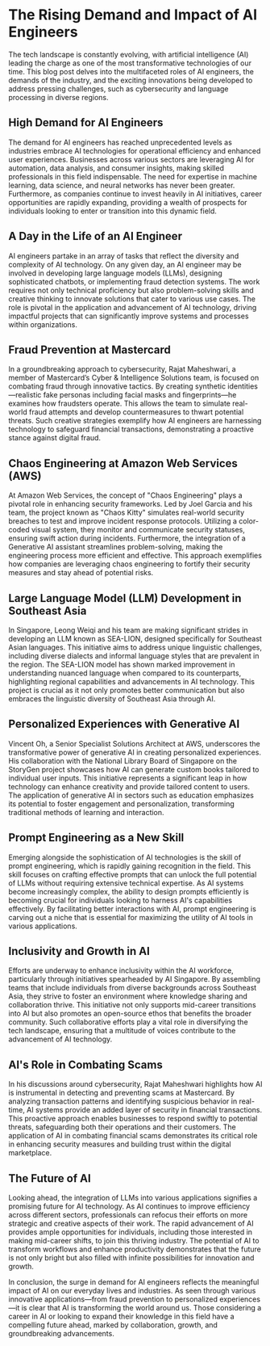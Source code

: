 # The Rising Demand and Impact of AI Engineers

The tech landscape is constantly evolving, with artificial intelligence (AI) leading the charge as one of the most transformative technologies of our time. This blog post delves into the multifaceted roles of AI engineers, the demands of the industry, and the exciting innovations being developed to address pressing challenges, such as cybersecurity and language processing in diverse regions. 

## High Demand for AI Engineers

The demand for AI engineers has reached unprecedented levels as industries embrace AI technologies for operational efficiency and enhanced user experiences. Businesses across various sectors are leveraging AI for automation, data analysis, and consumer insights, making skilled professionals in this field indispensable. The need for expertise in machine learning, data science, and neural networks has never been greater. Furthermore, as companies continue to invest heavily in AI initiatives, career opportunities are rapidly expanding, providing a wealth of prospects for individuals looking to enter or transition into this dynamic field.

## A Day in the Life of an AI Engineer

AI engineers partake in an array of tasks that reflect the diversity and complexity of AI technology. On any given day, an AI engineer may be involved in developing large language models (LLMs), designing sophisticated chatbots, or implementing fraud detection systems. The work requires not only technical proficiency but also problem-solving skills and creative thinking to innovate solutions that cater to various use cases. The role is pivotal in the application and advancement of AI technology, driving impactful projects that can significantly improve systems and processes within organizations. 

## Fraud Prevention at Mastercard

In a groundbreaking approach to cybersecurity, Rajat Maheshwari, a member of Mastercard’s Cyber & Intelligence Solutions team, is focused on combating fraud through innovative tactics. By creating synthetic identities—realistic fake personas including facial masks and fingerprints—he examines how fraudsters operate. This allows the team to simulate real-world fraud attempts and develop countermeasures to thwart potential threats. Such creative strategies exemplify how AI engineers are harnessing technology to safeguard financial transactions, demonstrating a proactive stance against digital fraud.

## Chaos Engineering at Amazon Web Services (AWS)

At Amazon Web Services, the concept of "Chaos Engineering" plays a pivotal role in enhancing security frameworks. Led by Joel Garcia and his team, the project known as "Chaos Kitty" simulates real-world security breaches to test and improve incident response protocols. Utilizing a color-coded visual system, they monitor and communicate security statuses, ensuring swift action during incidents. Furthermore, the integration of a Generative AI assistant streamlines problem-solving, making the engineering process more efficient and effective. This approach exemplifies how companies are leveraging chaos engineering to fortify their security measures and stay ahead of potential risks.

## Large Language Model (LLM) Development in Southeast Asia

In Singapore, Leong Weiqi and his team are making significant strides in developing an LLM known as SEA-LION, designed specifically for Southeast Asian languages. This initiative aims to address unique linguistic challenges, including diverse dialects and informal language styles that are prevalent in the region. The SEA-LION model has shown marked improvement in understanding nuanced language when compared to its counterparts, highlighting regional capabilities and advancements in AI technology. This project is crucial as it not only promotes better communication but also embraces the linguistic diversity of Southeast Asia through AI.

## Personalized Experiences with Generative AI

Vincent Oh, a Senior Specialist Solutions Architect at AWS, underscores the transformative power of generative AI in creating personalized experiences. His collaboration with the National Library Board of Singapore on the StoryGen project showcases how AI can generate custom books tailored to individual user inputs. This initiative represents a significant leap in how technology can enhance creativity and provide tailored content to users. The application of generative AI in sectors such as education emphasizes its potential to foster engagement and personalization, transforming traditional methods of learning and interaction.

## Prompt Engineering as a New Skill

Emerging alongside the sophistication of AI technologies is the skill of prompt engineering, which is rapidly gaining recognition in the field. This skill focuses on crafting effective prompts that can unlock the full potential of LLMs without requiring extensive technical expertise. As AI systems become increasingly complex, the ability to design prompts efficiently is becoming crucial for individuals looking to harness AI's capabilities effectively. By facilitating better interactions with AI, prompt engineering is carving out a niche that is essential for maximizing the utility of AI tools in various applications.

## Inclusivity and Growth in AI

Efforts are underway to enhance inclusivity within the AI workforce, particularly through initiatives spearheaded by AI Singapore. By assembling teams that include individuals from diverse backgrounds across Southeast Asia, they strive to foster an environment where knowledge sharing and collaboration thrive. This initiative not only supports mid-career transitions into AI but also promotes an open-source ethos that benefits the broader community. Such collaborative efforts play a vital role in diversifying the tech landscape, ensuring that a multitude of voices contribute to the advancement of AI technology.

## AI's Role in Combating Scams

In his discussions around cybersecurity, Rajat Maheshwari highlights how AI is instrumental in detecting and preventing scams at Mastercard. By analyzing transaction patterns and identifying suspicious behavior in real-time, AI systems provide an added layer of security in financial transactions. This proactive approach enables businesses to respond swiftly to potential threats, safeguarding both their operations and their customers. The application of AI in combating financial scams demonstrates its critical role in enhancing security measures and building trust within the digital marketplace.

## The Future of AI

Looking ahead, the integration of LLMs into various applications signifies a promising future for AI technology. As AI continues to improve efficiency across different sectors, professionals can refocus their efforts on more strategic and creative aspects of their work. The rapid advancement of AI provides ample opportunities for individuals, including those interested in making mid-career shifts, to join this thriving industry. The potential of AI to transform workflows and enhance productivity demonstrates that the future is not only bright but also filled with infinite possibilities for innovation and growth.

In conclusion, the surge in demand for AI engineers reflects the meaningful impact of AI on our everyday lives and industries. As seen through various innovative applications—from fraud prevention to personalized experiences—it is clear that AI is transforming the world around us. Those considering a career in AI or looking to expand their knowledge in this field have a compelling future ahead, marked by collaboration, growth, and groundbreaking advancements.